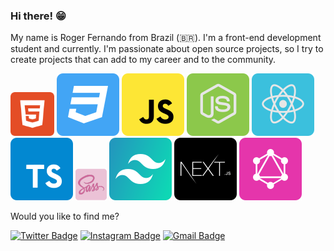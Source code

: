 ### Hi there! 😁

My name is Roger Fernando from Brazil (🇧🇷). I'm a front-end development student and currently. I'm passionate about open source projects, so I try to create projects that can add to my career and to the community.

<p>
  <img src="./assets/html5.svg" width ="70px"/>
  <img src="./assets/css3.svg" />
  <img src="./assets/javascript.svg" />
  <img src="./assets/node.svg" />
  <img src="./assets/reactjs.svg" />
  <img src="./assets/typescript.svg" />
  <img src="./assets/sass.png" />
  <img src="./assets/tailwind.svg" />
  <img src="./assets/nextjs.svg" />
  <img src="./assets/graphql.svg" />
</p>

Would you like to find me?

[![Twitter Badge](https://img.shields.io/badge/-@rogerflan-00875f?style=flat-square&labelColor=00875f&logo=twitter&logoColor=white&link=https://twitter.com/rogerflan)](https://twitter.com/rogerflan) 
[![Instagram Badge](https://img.shields.io/badge/-@rogerflan-00875f?style=flat-square&logo=instagram&logoColor=white&link=https://www.instagram.com/rogerflan)](https://www.instagram.com/rogerflan) 
[![Gmail Badge](https://img.shields.io/badge/-rogerfernandoluizf@gmail.com-00875f?style=flat-square&logo=Gmail&logoColor=white&link=mailto:rogerfernandoluizf@gmail.com)](mailto:rogerfernandoluizf@gmail.com)
